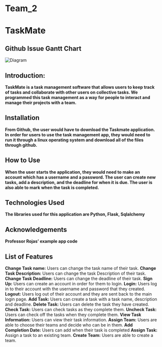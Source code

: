 # Team_2
# TaskMate

## Github Issue Gantt Chart
![Diagram](https://drive.google.com/uc?export=view&id=173WHNNMt0rGQlFGXlvqi-hdOMimK8-tD)

## Introduction: 
**TaskMate is a task management software that allows users to keep track of tasks and collaborate with other users on collective tasks. We programmed this task management as a way for people to interact and manage their projects with a team.**

## Installation
**From Github, the user would have to download the Taskmate application. In order for users to use the task management app, they would need to run it through a linux operating system and download all of the files through github.** 

## How to Use
**When the user starts the application, they would need to make an account which has a username and a password. The user can create new tasks, add a description, and the deadline  for when it is due. The user is also able to mark when the task is completed.** 

## Technologies Used
**The libraries used for this application are Python, Flask, Sqlalchemy**

## Acknowledgements 
**Professor Rojas’ example app code**

## List of Features
**Change Task name:** Users can change the task name of their task. 
**Change Task Description:** Users can change the task Description of their task. 
**Change Task Deadline:** Users can change the deadline of their task.
**Sign Up:** Users can create an account in order for them to login.
**Login:** Users log in to their account with the username and password that they created.
**Logout:** Users log out of their account and they are sent back to the main login page. 
**Add Task:** Users can create a task with a task name, description and deadline.
**Delete Task:** Users can delete the task they have created.
**Check Task:** Users can check tasks as they complete them.
**Uncheck Task:** Users can check off the tasks when they complete them. 
**View Task Information:** Users can view their task information.
**Assign Team:** Users are able to choose their teams and decide who can be in them.
**Add Completion Date:** Users can add when their task is completed
**Assign Task:** Assign a task to an existing team.
**Create Team:** Users are able to create a team.

